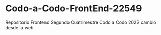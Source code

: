 # Codo-a-Codo-FrontEnd-22549
Repositorio Frontend Segundo Cuatrimestre Codo a Codo 2022
cambio desde la web
